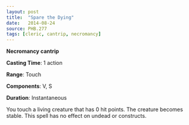 ```yaml
---
layout: post
title:  "Spare the Dying"
date:   2014-08-24
source: PHB.277
tags: [cleric, cantrip, necromancy]
---
```


**Necromancy cantrip**

**Casting Time**: 1 action

**Range**: Touch

**Components**: V, S

**Duration**: Instantaneous

You touch a living creature that has 0 hit points. The creature becomes stable. This spell has no effect on undead or constructs.
